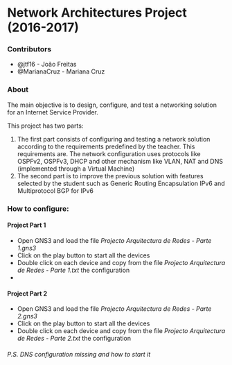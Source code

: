 # Network Architectures Project (2016-2017)

### Contributors
- @jtf16 - João Freitas
- @MarianaCruz - Mariana Cruz

### About
The main objective is to design, configure, and test a networking solution for an Internet Service Provider.

This project has two parts:
  1. The first part consists of configuring and testing a network solution according to the requirements predefined by the teacher. This requirements are. The network configuration uses protocols like OSPFv2, OSPFv3, DHCP and other mechanism like VLAN, NAT and DNS (implemented through a Virtual Machine) 
  1. The second part is to improve the previous solution with features selected by the student such as Generic Routing Encapsulation IPv6 and Multiprotocol BGP for IPv6

### How to configure:
#### Project Part 1
- Open GNS3 and load the file _Projecto Arquitectura de Redes - Parte 1.gns3_
- Click on the play button to start all the devices
- Double click on each device and copy from the file _Projecto Arquitectura de Redes - Parte 1.txt_ the configuration
- 

#### Project Part 2
- Open GNS3 and load the file _Projecto Arquitectura de Redes - Parte 2.gns3_
- Click on the play button to start all the devices
- Double click on each device and copy from the file _Projecto Arquitectura de Redes - Parte 2.txt_ the configuration

###### P.S. DNS configuration missing and how to start it
